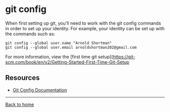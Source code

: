 # git config
When first setting up git, you'll need to work with the git config commands in order to set up your identity.
For example, your identity can be set up with the commands such as:
```
git config --global user.name "Arnold Shortman"
git config --global user.email arnoldshortman202@gmail.com
```
For more information, view the [first time git setup](https://git-scm.com/book/en/v2/Getting-Started-First-Time-Git-Setup
## Resources
- [Git Config Documentation](https://git-scm.com/docs/git-config)
---
[Back to home](../README.md)